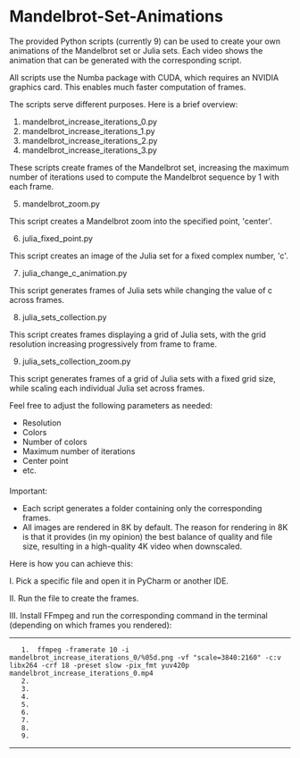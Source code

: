 # Mandelbrot-Set-Animations

The provided Python scripts (currently 9) can be used to create your own animations of the Mandelbrot set or Julia sets.
Each video shows the animation that can be generated with the corresponding script.

All scripts use the Numba package with CUDA, which requires an NVIDIA graphics card. 
This enables much faster computation of frames.

The scripts serve different purposes. Here is a brief overview:

  1. mandelbrot_increase_iterations_0.py 
  2. mandelbrot_increase_iterations_1.py
  3. mandelbrot_increase_iterations_2.py
  4. mandelbrot_increase_iterations_3.py
     
These scripts create frames of the Mandelbrot set, 
increasing the maximum number of iterations used to compute the Mandelbrot sequence by 1 with each frame.

  5. mandelbrot_zoom.py
     
This script creates a Mandelbrot zoom into the specified point, 'center'.

  6. julia_fixed_point.py
     
This script creates an image of the Julia set for a fixed complex number, 'c'.

  7. julia_change_c_animation.py
      
This script generates frames of Julia sets while changing the value of c across frames.

  8. julia_sets_collection.py
      
This script creates frames displaying a grid of Julia sets, with the grid resolution increasing progressively from frame to frame.

  9. julia_sets_collection_zoom.py
      
This script generates frames of a grid of Julia sets with a fixed grid size, while scaling each individual Julia set across frames.

Feel free to adjust the following parameters as needed:
  - Resolution
  - Colors
  - Number of colors
  - Maximum number of iterations
  - Center point
  - etc.


####
Important: 
  - Each script generates a folder containing only the corresponding frames.
  - All images are rendered in 8K by default.
The reason for rendering in 8K is that it provides (in my opinion) the best balance of quality and file size, resulting in a high-quality 4K video when downscaled.

Here is how you can achieve this: 

I.    Pick a specific file and open it in PyCharm or another IDE.

II.   Run the file to create the frames.

III.  Install FFmpeg and run the corresponding command in the terminal (depending on which frames you rendered):

-----------------------------------------------------------------------------------------------       
       1.  ffmpeg -framerate 10 -i mandelbrot_increase_iterations_0/%05d.png -vf "scale=3840:2160" -c:v libx264 -crf 18 -preset slow -pix_fmt yuv420p mandelbrot_increase_iterations_0.mp4
       2.
       3. 
       4.         
       5.
       6.
       7.
       8.
       9. 
-----------------------------------------------------------------------------------------------       

